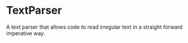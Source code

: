 # TextParser
A text parser that allows code to read irregular text in a straight forward imperative way.
